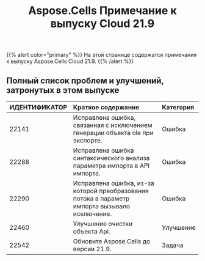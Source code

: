 ﻿---
title: Aspose.Cells Примечание к выпуску Cloud 21.9
second_title: Aspose.Cells Cloud Documen
type: docs
url: /ru/aspose-cells-cloud-21-9-release-notes/
description: Aspose.Cells Облако поддерживает Excel для создания, преобразования, слияния, разделения, защиты, операций с внутренними объектами и т. д.
weight: 13
---
{{% alert color="primary" %}} 
На этой странице содержатся примечания к выпуску Aspose.Cells Cloud 21.9.
{{% /alert %}} 
## **Полный список проблем и улучшений, затронутых в этом выпуске**
|**ИДЕНТИФИКАТОР**|**Краткое содержание**|**Категория**|
|:- |:- |:- |
|22141 |Исправлена ошибка, связанная с исключением генерации объекта ole при экспорте.| Ошибка|
|22288 |Исправлена ошибка синтаксического анализа параметра импорта в API импорта.| Ошибка|
|22290 |Исправлена ошибка, из-за которой преобразование потока в параметр импорта вызывало исключение.| Ошибка|
|22460 |Улучшение очистки объекта Api.| Улучшение|
|22542 |Обновите Aspose.Cells до версии 21.9.| Задача|
